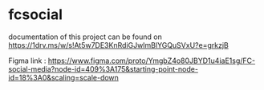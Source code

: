 # fcsocial

documentation of this project can be found on https://1drv.ms/w/s!At5w7DE3KnRdiGJwImBlYGQuSVxU?e=grkzjB

Figma link  : https://www.figma.com/proto/YmgbZ4o80JBYD1u4iaE1sg/FC-social-media?node-id=409%3A175&starting-point-node-id=18%3A0&scaling=scale-down
